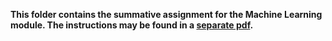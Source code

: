 **This folder contains the summative assignment for the Machine Learning module. The instructions may be found in a [separate pdf](Instructions.pdf).**
